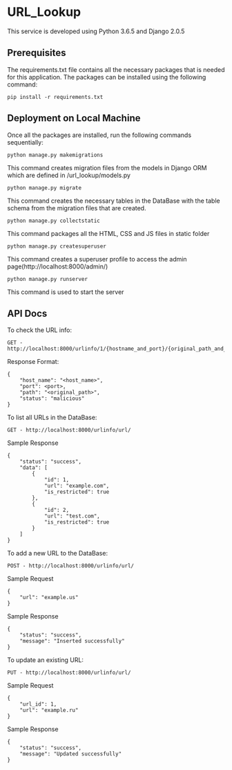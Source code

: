 # URL_Lookup
This service is developed using Python 3.6.5 and Django 2.0.5

## Prerequisites
The requirements.txt file contains all the necessary packages that is needed for this application. The packages can be installed using the following command:
```
pip install -r requirements.txt
```
## Deployment on Local Machine
Once all the packages are installed, run the following commands sequentially:
```
python manage.py makemigrations
```
This command creates migration files from the models in Django ORM which are defined in /url_lookup/models.py

```
python manage.py migrate
```
This command creates the necessary tables in the DataBase with the table schema from the migration files that are created.

```
python manage.py collectstatic
```
This command packages all the HTML, CSS and JS files in static folder

```
python manage.py createsuperuser
```
This command creates a superuser profile to access the admin page(http://localhost:8000/admin/)

```
python manage.py runserver
```
This command is used to start the server

## API Docs
To check the URL info:
```
GET - http://localhost:8000/urlinfo/1/{hostname_and_port}/{original_path_and_query_string}
```
Response Format:
```
{
    "host_name": "<host_name>",
    "port": <port>,
    "path": "<original_path>",
    "status": "malicious"
}
```

To list all URLs in the DataBase:
```
GET - http://localhost:8000/urlinfo/url/
```
Sample Response
```
{
    "status": "success",
    "data": [
        {
            "id": 1,
            "url": "example.com",
            "is_restricted": true
        },
        {
            "id": 2,
            "url": "test.com",
            "is_restricted": true
        }
    ]
}
```

To add a new URL to the DataBase:
```
POST - http://localhost:8000/urlinfo/url/
```
Sample Request
```
{
    "url": "example.us"
}
```
Sample Response
```
{
    "status": "success",
    "message": "Inserted successfully"
}
```

To update an existing URL:
```
PUT - http://localhost:8000/urlinfo/url/
```
Sample Request
```
{
    "url_id": 1,
    "url": "example.ru"
}
```
Sample Response
```
{
    "status": "success",
    "message": "Updated successfully"
}
```
